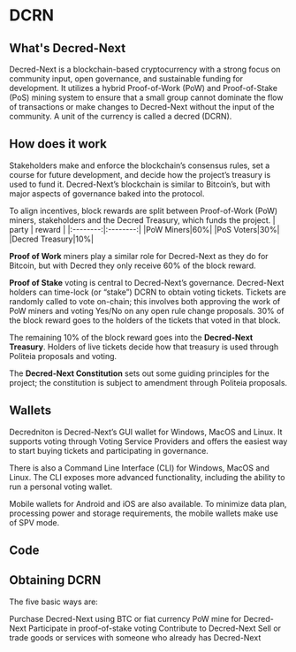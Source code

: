# DCRN

## What's Decred-Next
Decred-Next is a blockchain-based cryptocurrency with a strong focus on community input, open governance, and sustainable funding for development. It utilizes a hybrid Proof-of-Work (PoW) and Proof-of-Stake (PoS) mining system to ensure that a small group cannot dominate the flow of transactions or make changes to Decred-Next without the input of the community. A unit of the currency is called a decred (DCRN).



## How does it work
Stakeholders make and enforce the blockchain’s consensus rules, set a course for future development, and decide how the project’s treasury is used to fund it. Decred-Next’s blockchain is similar to Bitcoin’s, but with major aspects of governance baked into the protocol.

To align incentives, block rewards are split between Proof-of-Work (PoW) miners, stakeholders and the Decred Treasury, which funds the project.
|   party  |  reward  |
|:--------:|:--------:|
|PoW Miners|60%|
|PoS Voters|30%|
|Decred Treasury|10%|

**Proof of Work** miners play a similar role for Decred-Next as they do for Bitcoin, but with Decred they only receive 60% of the block reward.

**Proof of Stake** voting is central to Decred-Next’s governance. Decred-Next holders can time-lock (or “stake”) DCRN to obtain voting tickets. Tickets are randomly called to vote on-chain; this involves both approving the work of PoW miners and voting Yes/No on any open rule change proposals. 30% of the block reward goes to the holders of the tickets that voted in that block.

The remaining 10% of the block reward goes into the **Decred-Next Treasury**. Holders of live tickets decide how that treasury is used through Politeia proposals and voting.

The **Decred-Next Constitution** sets out some guiding principles for the project; the constitution is subject to amendment through Politeia proposals.



## Wallets
Decredniton is Decred-Next’s GUI wallet for Windows, MacOS and Linux. It supports voting through Voting Service Providers and offers the easiest way to start buying tickets and participating in governance.

There is also a Command Line Interface (CLI) for Windows, MacOS and Linux. The CLI exposes more advanced functionality, including the ability to run a personal voting wallet.

Mobile wallets for Android and iOS are also available. To minimize data plan, processing power and storage requirements, the mobile wallets make use of SPV mode.

## Code


## Obtaining DCRN
The five basic ways are:

Purchase Decred-Next using BTC or fiat currency
PoW mine for Decred-Next
Participate in proof-of-stake voting
Contribute to Decred-Next
Sell or trade goods or services with someone who already has Decred-Next

